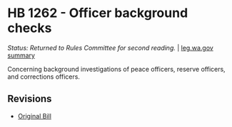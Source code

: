 # HB 1262 - Officer background checks
*Status: Returned to Rules Committee for second reading.* | [leg.wa.gov summary](https://app.leg.wa.gov/billsummary?BillNumber=1262&Year=2021)

Concerning background investigations of peace officers, reserve officers, and corrections officers.

## Revisions
* [Original Bill](1/)